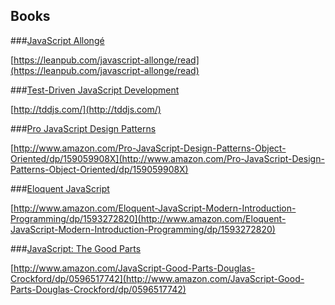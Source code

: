 ## Books

###[JavaScript Allongé](https://leanpub.com/javascript-allonge/read)

[https://leanpub.com/javascript-allonge/read](https://leanpub.com/javascript-allonge/read)

###[Test-Driven JavaScript Development](http://tddjs.com/)

[http://tddjs.com/](http://tddjs.com/)

###[Pro JavaScript Design Patterns](http://www.amazon.com/Pro-JavaScript-Design-Patterns-Object-Oriented/dp/159059908X)

[http://www.amazon.com/Pro-JavaScript-Design-Patterns-Object-Oriented/dp/159059908X](http://www.amazon.com/Pro-JavaScript-Design-Patterns-Object-Oriented/dp/159059908X)

###[Eloquent JavaScript](http://www.amazon.com/Eloquent-JavaScript-Modern-Introduction-Programming/dp/1593272820)

[http://www.amazon.com/Eloquent-JavaScript-Modern-Introduction-Programming/dp/1593272820](http://www.amazon.com/Eloquent-JavaScript-Modern-Introduction-Programming/dp/1593272820)

###[JavaScript: The Good Parts](http://www.amazon.com/JavaScript-Good-Parts-Douglas-Crockford/dp/0596517742)

[http://www.amazon.com/JavaScript-Good-Parts-Douglas-Crockford/dp/0596517742](http://www.amazon.com/JavaScript-Good-Parts-Douglas-Crockford/dp/0596517742)
